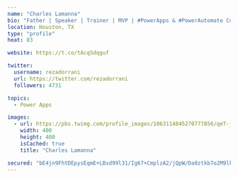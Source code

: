 ```yaml
---
name: "Charles Lamanna"
bio: "Father | Speaker | Trainer | MVP | #PowerApps & #PowerAutomate Community Super User | YouTuber Right-pointing triangle http://youtube.com/c/rezadorrani | Learn - Share - Clockwise rightwards and leftwards open circle arrows"
location: Houston, TX
type: "profile"
heat: 83

website: https://t.co/tAcqSdqguf

twitter:
  username: rezadorrani
  url: https://twitter.com/rezadorrani
  followers: 4731

topics:
  - Power Apps

images:
  - url: https://pbs.twimg.com/profile_images/1063114045270777856/qeT-jpWr_400x400.jpg
    width: 400
    height: 400
    isCached: true
    title: "Charles Lamanna"

secured: "bE4jn9FhtDEpysEqmE+LBsd99l31/Ig67+CmplzA2/jQpW/Da0ztkb7o2M9lkQbLoUNCoNGSM0M5mBNJGsC0cqMZq8IrX7Oc7UWr8mXoTm5dg9nGCqQNORqNiZY/grRAngSp4emC8WaCoxp9kIZtXYVcx2ld/9pJAdyELvc3tBWwsr90M3JFkvSG9a6CLeClqKao8cILhQpHeNnPk5B45BaQAElA5pKKrQompVNuagwQVvyMczIh34Jbg5rXQlFPyZcATWbC4un9R+bT0hEzzRx4LozE0tYxhp9OggPPV2rDXFbN7rzSSUfRevfrfwfZj6kXwVYMwkOe4XcCX05cbAmw7ZKZuI44RZ2iYj9a6YMmUifBXfH83YWYQltcgAAA1bUAxkbpQP5nqAQ3um7UuvxtaDtpqw+OGaQ25F53mZs=;z/zx99yXsCC4WmZyndcj9Q=="
---
```


